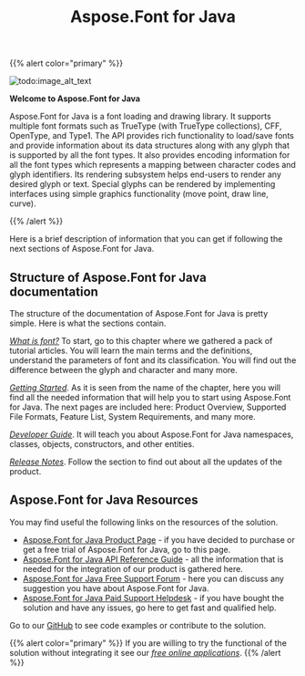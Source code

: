 ﻿---
title: Aspose.Font for Java
type: docs
weight: 10
url: /java/
is_root: true
keywords: Java font library, manipulate fonts Java, download fonts Java convert fonts Java.
description: Java comprehensive API from Aspose.Font includes all the features you need like loading, saving, converting fonts, and getting the font metrics you need.
---

{{% alert color="primary" %}}

![todo:image_alt_text](home_1.png)

**Welcome to Aspose.Font for Java**

Aspose.Font for Java is a font loading and drawing library. It supports multiple font formats such as TrueType (with TrueType collections), CFF, OpenType, and Type1. The API provides rich functionality to load/save fonts and provide information about its data structures along with any glyph that is supported by all the font types. It also provides encoding information for all the font types which represents a mapping between character codes and glyph identifiers. Its rendering subsystem helps end-users to render any desired glyph or text. Special glyphs can be rendered by implementing interfaces using simple graphics functionality (move point, draw line, curve).

{{% /alert %}}

Here is a brief description of information that you can get if following the next sections of Aspose.Font for Java.

## **Structure of Aspose.Font for Java documentation** ##


The structure of the documentation of Aspose.Font for Java is pretty simple. Here is what the sections contain.

[*What is font?*](https://docs.aspose.com/font/java/what-is-font/) To start, go to this chapter where we gathered a pack of tutorial articles. You will learn the main terms and the definitions, understand the parameters of font and its classification. You will find out the difference between the glyph and character and many more. 


[*Getting Started*](https://docs.aspose.com/font/java/getting-started/). As it is seen from the name of the chapter, here you will find all the needed information that will help you to start using Aspose.Font for Java. The next pages are included here: Product Overview, Supported File Formats, Feature List, System Requirements, and many more.

[*Developer Guide*](https://docs.aspose.com/java/developer-guide/). It will teach you about Aspose.Font for Java namespaces, classes, objects, constructors, and other entities.

[*Release Notes*](https://docs.aspose.com/font/java/release-notes/).  Follow the section to find out about all the updates of the product.

## **Aspose.Font for Java Resources**

You may find useful the following links on the resources of the solution. 

- [Aspose.Font for Java Product Page](https://products.aspose.com/font/java) - if you have decided to purchase or get a free trial of Aspose.Font for Java, go to this page.
- [Aspose.Font for Java API Reference Guide](https://reference.aspose.com/font/java/) - all the information that is needed for the integration of our product is gathered here.
- [Aspose.Font for Java Free Support Forum](https://forum.aspose.com/c/font/) - here you can discuss any suggestion you have about Aspose.Font for Java.
- [Aspose.Font for Java Paid Support Helpdesk](https://helpdesk.aspose.com/) - if you have bought the solution and have any issues, go here to get fast and qualified help.

Go to our  [GitHub](https://github.com/aspose-font/Aspose.Font-Documentation) to see code examples or contribute to the solution.

{{% alert color="primary" %}}
If you are willing to try the functional of the solution without integrating it see our [*free online applications*](https://products.aspose.app/font). 
{{% /alert %}}
